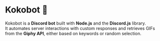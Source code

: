 # Kokobot 🤖

Kokobot is a **Discord bot** built with **Node.js** and the **Discord.js** library.  
It automates server interactions with custom responses and retrieves GIFs from the **Giphy API**, either based on keywords or random selection.
